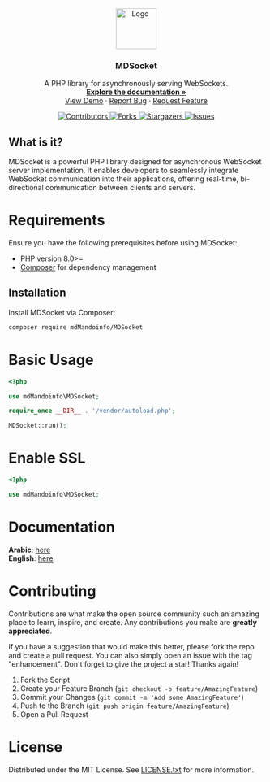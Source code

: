 <!-- PROJECT LOGO -->
<div align="center">
  <a href="https://github.com/mdMandoinfo/MDSocket">
    <img src="https://avatars.githubusercontent.com/u/91418066?v=4" alt="Logo" width="80" height="80">
  </a>

  <h3 align="center">MDSocket</h3>

  <p align="center">
    A PHP library for asynchronously serving WebSockets.
    <br />
    <a href="https://github.com/mdMandoinfo/MDSocket/blob/main/docs.md"><strong>Explore the documentation »</strong></a>
    <br />
    <a href="https://github.com/mdMandoinfo/MDSocket">View Demo</a>
    ·
    <a href="https://github.com/mdMandoinfo/MDSocket/issues">Report Bug</a>
    ·
    <a href="https://github.com/mdMandoinfo/MDSocket/issues">Request Feature</a>
  </p>

  <p align="center">
    <a href="https://github.com/mdMandoinfo/MDSocket/graphs/contributors">
      <img alt="Contributors" src="https://img.shields.io/github/contributors/mdMandoinfo/MDSocket.svg?style=for-the-badge" />
    </a>
    <a href="https://github.com/mdMandoinfo/MDSocket/network/members">
      <img alt="Forks" src="https://img.shields.io/github/forks/mdMandoinfo/MDSocket.svg?style=for-the-badge" />
    </a>
    <a href="https://github.com/mdMandoinfo/MDSocket/stargazers">
      <img alt="Stargazers" src="https://img.shields.io/github/stars/mdMandoinfo/MDSocket.svg?style=for-the-badge" />
    </a>
    <a href="https://github.com/mdMandoinfo/MDSocket/issues">
      <img alt="Issues" src="https://img.shields.io/github/issues/mdMandoinfo/MDSocket.svg?style=for-the-badge" />
    </a>
  </p>
</div>

## What is it?

MDSocket is a powerful PHP library designed for asynchronous WebSocket server implementation. It enables developers to seamlessly integrate WebSocket communication into their applications, offering real-time, bi-directional communication between clients and servers.

# Requirements
Ensure you have the following prerequisites before using MDSocket:

- PHP version 8.0>=
- [Composer](https://getcomposer.org/) for dependency management

## Installation

Install MDSocket via Composer:

```sh
composer require mdMandoinfo/MDSocket
```

# Basic Usage
```php
<?php

use mdMandoinfo\MDSocket;

require_once __DIR__ . '/vendor/autoload.php';

MDSocket::run();

```

# Enable SSL
```php
<?php

use mdMandoinfo\MDSocket;

```
# Documentation
**Arabic**:   <a href="https://github.com/mdMandoinfo/MDSocket/tree/main/documentation/arabic">here</a>
<br>
**English**:  <a href="https://github.com/mdMandoinfo/MDSocket/tree/main/documentation/english">here</a>

<!-- CONTRIBUTING -->
# Contributing

Contributions are what make the open source community such an amazing place to learn, inspire, and create. Any contributions you make are **greatly appreciated**.

If you have a suggestion that would make this better, please fork the repo and create a pull request. You can also simply open an issue with the tag "enhancement".
Don't forget to give the project a star! Thanks again!

1. Fork the Script
2. Create your Feature Branch (`git checkout -b feature/AmazingFeature`)
3. Commit your Changes (`git commit -m 'Add some AmazingFeature'`)
4. Push to the Branch (`git push origin feature/AmazingFeature`)
5. Open a Pull Request

# License

Distributed under the MIT License. See <a href="https://github.com/mdMandoinfo/MDSocket/blob/main/LICENSE">LICENSE.txt</a> for more information.

<!-- MARKDOWN LINKS & IMAGES -->
<!-- https://www.markdownguide.org/basic-syntax/#reference-style-links -->
[contributors-shield]: https://img.shields.io/github/contributors/mdMandoinfo/MDSocket.svg?style=for-the-badge
[contributors-url]: https://github.com/mdMandoinfo/MDSocket/graphs/contributors
[forks-shield]: https://img.shields.io/github/forks/mdMandoinfo/MDSocket.svg?style=for-the-badge
[forks-url]: https://github.com/mdMandoinfo/MDSocket/network/members
[stars-shield]: https://img.shields.io/github/stars/mdMandoinfo/MDSocket.svg?style=for-the-badge
[stars-url]: https://github.com/mdMandoinfo/MDSocket/stargazers
[issues-shield]: https://img.shields.io/github/issues/mdMandoinfo/MDSocket.svg?style=for-the-badge
[issues-url]: https://github.com/mdMandoinfo/MDSocket/issues

